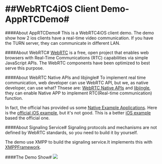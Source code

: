 ##WebRTC4iOS Client Demo-AppRTCDemo#
===
####About AppRTCDemo#
This is a WebRTC4iOS client demo. The demo show how 2 ios clients have a real-time video communication. If you have the TURN server, they can communicate in different LAN.

####About WebRTC#
[WebRTC](http://www.webrtc.org/home) is a free, open project that enables web browsers with Real-Time Communications (RTC) capabilities via simple JavaScript APIs. The WebRTC components have been optimized to best serve this purpose. 

####About WebRTC Native APIs and libjingle#
To implement real time communication, web developer can use WebRTC API, but we, as native developer, can use what? Thsese are: [WebRTC Native APIs](http://www.webrtc.org/reference/native-apis) and [libjingle](https://code.google.com/p/libjingle/source/browse/#svn%2Ftrunk%2Ftalk%2Fapp%2Fwebrtc), they can enable Native APP to implement RTC(Real-time communication) function.

In fact, the official has provided us some [Native Example Applications](https://code.google.com/p/webrtc/source/browse/#svn%2Ftrunk%2Ftalk%2Fexamples). Here is the [official iOS example](https://code.google.com/p/webrtc/source/browse/#svn%2Ftrunk%2Ftalk%2Fexamples%2Fios%2FAppRTCDemo%253Fstate%253Dclosed), but it's not good. This is a better [iOS example](https://github.com/gandg/webrtc-ios "gandg/webrtc-ios") based the official one.
	
####About Signaling Service#
Signaling protocols and mechanisms are not defined by WebRTC standards, so you need to build it by yourself.

The demo use XMPP to build the signaling service.It implements this with [XMPPFramework](https://github.com/robbiehanson/XMPPFramework).

####The Demo Show#
![](AppRTCDemo.gif)

